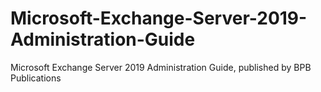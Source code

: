 # Microsoft-Exchange-Server-2019-Administration-Guide
Microsoft Exchange Server 2019 Administration Guide, published by BPB Publications
